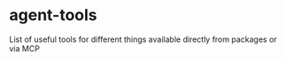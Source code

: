 # agent-tools
List of useful tools for different things available directly from packages or via MCP
